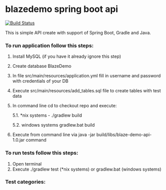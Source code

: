 # blazedemo spring boot api 
[![Build Status](https://travis-ci.org/LosBandolero/blazedemo.svg?branch=master)](https://travis-ci.org/LosBandolero/blazedemo)

This is simple API create with support of Spring Boot, Gradle and Java.

### To run application follow this steps:
 1. Install MySQL (if you have it already ignore this step)
 2. Create database BlazeDemo
 3. In file src/main/resources/application.yml fill in username and password with credentials of your DB
 4. Execute src/main/resources/add_tables.sql file to create tables with test data
 5. In command line cd to checkout repo and execute:
    
    5.1. *nix systems - ./gradlew build
   
    5.2. windows systems gradlew.bat build
 6. Execute from command line via java -jar build/libs/blaze-demo-api-1.0.jar command
 
 
### To run tests follow this steps:
 1. Open terminal
 2. Execute ./gradlew test (*nix systems) or gradlew.bat (windows systems)
 
### Test categories:

